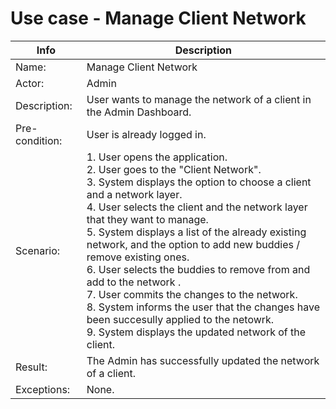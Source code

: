 # Use case - Manage Client Network
| Info | Description |
| --- | --- |
| Name: | Manage Client Network  |
| Actor: | Admin |
| Description: | User wants to manage the network of a client in the Admin Dashboard. |
| Pre-condition: | User is already logged in. |
| Scenario: | 1. User opens the application. <br> 2. User goes to the "Client Network". <br> 3. System displays the option to choose a client and a network layer. <br> 4. User selects the client and the network layer that they want to manage. <br> 5. System displays a list of the already existing network, and the option to add new buddies / remove existing ones.<br> 6. User selects the buddies to remove from and add to the network . <br> 7. User commits the changes to the network. <br> 8. System informs the user that the changes have been succesully applied to the netowrk. <br> 9. System displays the updated network of the client.| 
| Result: | The Admin has successfully updated the network of a client. |
| Exceptions: | None. |
